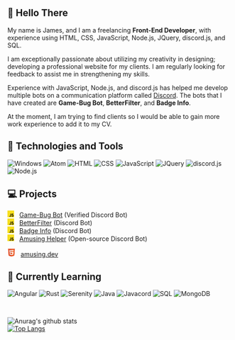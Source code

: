 ## 👋 Hello There

My name is James, and I am a freelancing **Front-End Developer**, with experience using HTML, CSS, JavaScript, Node.js, JQuery, discord.js, and SQL.

I am exceptionally passionate about utilizing my creativity in designing; developing a professional website for my clients. I am regularly looking for feedback to assist me in strengthening my skills.

Experience with JavaScript, Node.js, and discord.js has helped me develop multiple bots on a communication platform called [Discord](https://discord.com/). The bots that I have created are **Game-Bug Bot**, **BetterFilter**, and **Badge Info**.

At the moment, I am trying to find clients so I would be able to gain more work experience to add it to my CV.

## 🔧 Technologies and Tools

<img src="https://img.shields.io/badge/OS-Windows-blue" alt="Windows"> <img src="https://img.shields.io/badge/Editor-Atom-green" alt="Atom"> <img src="https://img.shields.io/badge/Code-HTML-red" alt="HTML"> <img src="https://img.shields.io/badge/Code-CSS-blue" alt="CSS"> <img src="https://img.shields.io/badge/Code-JavaScript-yellow" alt="JavaScript"> <img src="https://img.shields.io/badge/Library-JQuery-yellow" alt="JQuery"> <img src="https://img.shields.io/badge/Library-discord.js-yellow" alt="discord.js"> <img src="https://img.shields.io/badge/Runtime-Node.js-green" alt="Node.js">

## 💻 Projects

<img src="https://github.com/AmusingDev/AmusingDev/blob/main/images/js.png?raw=true" width="15px" height="15px" alt="js-icon"> &nbsp; [Game-Bug Bot](https://github.com/AmusingDev/Game-Bug-Bot) (Verified Discord Bot) <br>
<img src="https://github.com/AmusingDev/AmusingDev/blob/main/images/js.png?raw=true" width="15px" height="15px" alt="js-icon"> &nbsp; [BetterFilter](https://github.com/AmusingDev/BetterFilter) (Discord Bot) <br>
<img src="https://github.com/AmusingDev/AmusingDev/blob/main/images/js.png?raw=true" width="15px" height="15px" alt="js-icon"> &nbsp; [Badge Info](https://github.com/AmusingDev/Badge-Info) (Discord Bot) <br>
<img src="https://github.com/AmusingDev/AmusingDev/blob/main/images/js.png?raw=true" width="15px" height="15px" alt="js-icon"> &nbsp; [Amusing Helper](https://github.com/AmusingDev/Amusing-Helper) (Open-source Discord Bot)

<img src="https://github.com/AmusingDev/AmusingDev/blob/main/images/html.png?raw=true" width="18px" height="18px" alt="js-icon"> &nbsp; [amusing.dev](https://amusing.dev)

## 📖 Currently Learning

<img src="https://img.shields.io/badge/Framework-Angular-red" alt="Angular"> <img src="https://img.shields.io/badge/Code-Rust-brown" alt="Rust"> <img src="https://img.shields.io/badge/Library-Serenity-brown" alt="Serenity"> <img src="https://img.shields.io/badge/Code-Java-orange" alt="Java"> <img src="https://img.shields.io/badge/Library-Javacord-orange" alt="Javacord"> <img src="https://img.shields.io/badge/Code-SQL-blue" alt="SQL"> <img src="https://img.shields.io/badge/Database-MongoDB-green" alt="MongoDB">

<br>

![Anurag's github stats](https://github-readme-stats.vercel.app/api?username=amusingdev&show_icons=true&theme=dark)
<br>
[![Top Langs](https://github-readme-stats.vercel.app/api/top-langs/?username=amusingdev&theme=dark&layout=default)](https://github.com/amusingdev)
